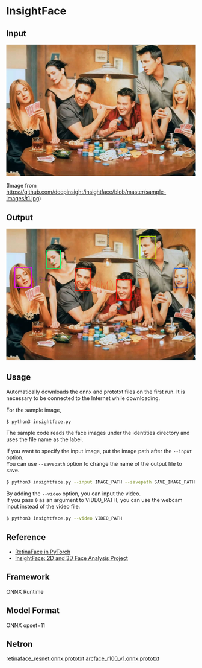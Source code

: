 # InsightFace

## Input

![Input](demo.jpg)

(Image from https://github.com/deepinsight/insightface/blob/master/sample-images/t1.jpg)

## Output

![Output](output.png)

## Usage
Automatically downloads the onnx and prototxt files on the first run.
It is necessary to be connected to the Internet while downloading.

For the sample image,
``` bash
$ python3 insightface.py
```

The sample code reads the face images under the identities directory and uses the file name as the label.

If you want to specify the input image, put the image path after the `--input` option.  
You can use `--savepath` option to change the name of the output file to save.
```bash
$ python3 insightface.py --input IMAGE_PATH --savepath SAVE_IMAGE_PATH
```

By adding the `--video` option, you can input the video.   
If you pass `0` as an argument to VIDEO_PATH, you can use the webcam input instead of the video file.
```bash
$ python3 insightface.py --video VIDEO_PATH
```

## Reference

- [RetinaFace in PyTorch](https://github.com/biubug6/Pytorch_Retinaface)
- [InsightFace: 2D and 3D Face Analysis Project](https://github.com/deepinsight/insightface)

## Framework

ONNX Runtime

## Model Format

ONNX opset=11

## Netron

[retinaface_resnet.onnx.prototxt](https://netron.app/?url=https://storage.googleapis.com/ailia-models/insightface/retinaface_resnet.onnx.prototxt)
[arcface_r100_v1.onnx.prototxt](https://netron.app/?url=https://storage.googleapis.com/ailia-models/insightface/arcface_r100_v1.onnx.prototxt)
